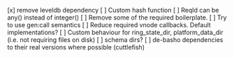 [x] remove leveldb dependency
[ ] Custom hash function
[ ] ReqId can be any() instead of integer()
[ ] Remove some of the required boilerplate.
[ ] Try to use gen:call semantics
[ ] Reduce required vnode callbacks. Default implementations?
[ ] Custom behaviour for ring_state_dir, platform_data_dir (i.e. not requiring files on disk)
[ ] schema dirs?
[ ] de-basho dependencies to their real versions where possible (cuttlefish)
